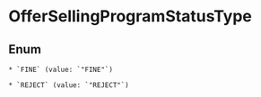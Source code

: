 
# OfferSellingProgramStatusType

## Enum


    * `FINE` (value: `"FINE"`)

    * `REJECT` (value: `"REJECT"`)



